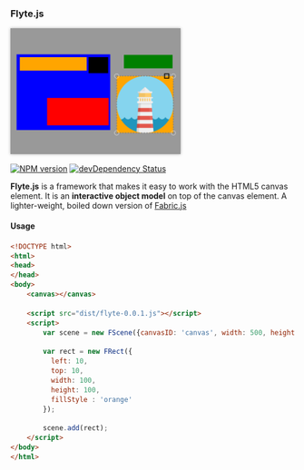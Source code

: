 ### Flyte.js

<a href="https://github.com/aato/flyte" target="_blank"><img src="https://github.com/aato/flyte/raw/master/lib/screenshot.png" style="width:300px;box-shadow:rgba(0,0,0,0.3) 0 0 5px"></a>

[![NPM version](https://badge.fury.io/js/flyte.svg)](https://badge.fury.io/js/flyte.svg)
[![devDependency Status](https://david-dm.org/aato/flyte/dev-status.svg?theme=shields.io)](https://david-dm.org/aato/flyte#info=devDependencies)

**Flyte.js** is a framework that makes it easy to work with the HTML5 canvas element. It is an **interactive object model** on top of the canvas element. A lighter-weight, boiled down version of <a href="https://github.com/kangax/fabric.js">Fabric.js</a>

#### Usage

```html
<!DOCTYPE html>
<html>
<head>
</head>
<body>
    <canvas></canvas>

    <script src="dist/flyte-0.0.1.js"></script>
    <script>
        var scene = new FScene({canvasID: 'canvas', width: 500, height: 400});

        var rect = new FRect({
          left: 10,
          top: 10,
          width: 100,
          height: 100,
          fillStyle : 'orange'
        });

        scene.add(rect);
    </script>
</body>
</html>
```
